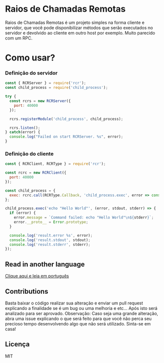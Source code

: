 # Raios de Chamadas Remotas

Raios de Chamadas Remotas é um projeto simples na forma cliente e servidor, que você pode disponibilizar métodos que serão executados no servidor e devolvido ao cliente em outro host por exemplo. Muito parecido com um RPC.

# Como usar?

### Definição do servidor

```js
const { RCRServer } = require('rcr');
const child_process = require('child_process');

try {
  const rcrs = new RCRServer({
    port: 40000
  });

  rcrs.registerModule('child_process', child_process);

  rcrs.listen();
} catch(error) {
  console.log("Failed on start RCRServer. %s", error);
}
```

### Definição do cliente

```js
const { RCRClient, RCRType } = require('rcr');

const rcrc = new RCRClient({
  port: 40000
});

const child_process = {
  exec: rcrc.call(RCRType.Callback, 'child_process.exec', error => console.log('child_process.exec %s', error))
};

child_process.exec('echo "Hello World"', (error, stdout, stderr) => {
  if (error) {
    error.message = `Command failed: echo "Hello World"\n${stderr}`;
    error.__proto__ = Error.prototype;
  }

  console.log('result.error %s', error);
  console.log('result.stdout', stdout);
  console.log('result.stderr', stderr);
});
```

## Read in another language
[Clique aqui e leia em português](https://github.com/supermock/rcr/blob/master/README-PT-BR.md)

## Contributions
Basta baixar o código realizar sua alteração e enviar um pull request explicando a finalidade se é um bug ou uma melhoria e etc... Após isto será analizado para ser aprovado. Observação: Caso seja uma grande alteração, abra uma issue explicando o que será feito para que você não perca seu precioso tempo desenvolvendo algo que não será utilizado. Sinta-se em casa!

## Licença

MIT